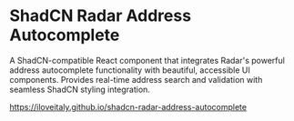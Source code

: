 # ShadCN Radar Address Autocomplete

A ShadCN-compatible React component that integrates Radar's powerful address autocomplete functionality with beautiful, accessible UI components. Provides real-time address search and validation with seamless ShadCN styling integration.

https://iloveitaly.github.io/shadcn-radar-address-autocomplete
